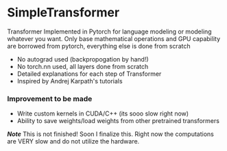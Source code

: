 # SimpleTransformer
Transformer Implemented in Pytorch for language modeling or modeling whatever you want. Only base mathematical operations and GPU capability
are borrowed from pytorch, everything else is done from scratch

 - No autograd used (backpropogation by hand!)
 - No torch.nn used, all layers done from scratch
 - Detailed explanations for each step of Transformer
 - Inspired by Andrej Karpath's tutorials


### Improvement to be made
- Write custom kernels in CUDA/C++ (its sooo slow right now)
- Ability to save weights/load weights from other pretrained transformers


***Note*** 
This is not finished! Soon I finalize this. Right now the computations are 
VERY slow and do not utilize the hardware.
